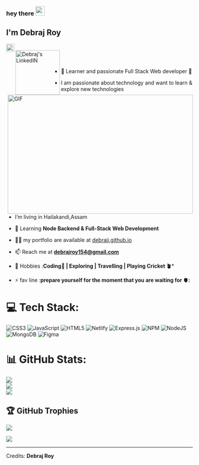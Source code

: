 ### hey there <img src="https://media.giphy.com/media/hvRJCLFzcasrR4ia7z/giphy.gif" width="25px">
## I'm Debraj Roy
<a href="https://www.linkedin.com/in/debrajj/">
  <img align="left" alt="Debraj's LinkedIN" width="22px" src="https://raw.githubusercontent.com/peterthehan/peterthehan/master/assets/linkedin.svg" />
</a>
<br>
<a href="https://debrajj.github.io/">
  <img align="left" alt="Debraj's LinkedIN" width="120px" src="https://encrypted-tbn0.gstatic.com/images?q=tbn:ANd9GcS-IjFQsSsuejWmnFaQ24eSmP_PfCrqBjXJSg&usqp=CAU" />
</a>
<br>
<br>

 <img align="right" alt="GIF" src="https://github.com/abhisheknaiidu/abhisheknaiidu/blob/master/code.gif?raw=true" width="500" height="320" />
 

 - 🔭 Learner and passionate Full Stack Web developer 🚀

 - I am passionate about technology and want to learn & explore new technologies

 - I’m living  in Hailakandi,Assam

- 🌱 Learning **Node Backend & Full-Stack Web Development**

- 👨‍💻  my portfolio are available at [debrajj.github.io](https://debrajj.github.io/)

- 📫 Reach me at  **debrajroy154@gmail.com**

- 🎯 Hobbies :**Coding📕 | Exploring | Travelling | Playing Cricket 🪴***

- ⚡ fav line :**prepare yourself for the moment that you are waiting for 🫀:**


# 💻 Tech Stack:
![CSS3](https://img.shields.io/badge/css3-%231572B6.svg?style=for-the-badge&logo=css3&logoColor=white) ![JavaScript](https://img.shields.io/badge/javascript-%23323330.svg?style=for-the-badge&logo=javascript&logoColor=%23F7DF1E) ![HTML5](https://img.shields.io/badge/html5-%23E34F26.svg?style=for-the-badge&logo=html5&logoColor=white) ![Netlify](https://img.shields.io/badge/netlify-%23000000.svg?style=for-the-badge&logo=netlify&logoColor=#00C7B7) ![Express.js](https://img.shields.io/badge/express.js-%23404d59.svg?style=for-the-badge&logo=express&logoColor=%2361DAFB) ![NPM](https://img.shields.io/badge/NPM-%23000000.svg?style=for-the-badge&logo=npm&logoColor=white) ![NodeJS](https://img.shields.io/badge/node.js-6DA55F?style=for-the-badge&logo=node.js&logoColor=white) ![MongoDB](https://img.shields.io/badge/MongoDB-%234ea94b.svg?style=for-the-badge&logo=mongodb&logoColor=white) 	![Figma](https://img.shields.io/badge/figma-%23F24E1E.svg?style=for-the-badge&logo=figma&logoColor=white)
# 📊 GitHub Stats:
![](https://github-readme-stats.vercel.app/api?username=debrajj&theme=dark&hide_border=false&include_all_commits=false&count_private=false)<br/>
![](https://github-readme-streak-stats.herokuapp.com/?user=debrajj&theme=dark&hide_border=false)<br/>
![](https://github-readme-stats.vercel.app/api/top-langs/?username=debrajj&theme=dark&hide_border=false&include_all_commits=false&count_private=false&layout=compact)

## 🏆 GitHub Trophies
![](https://github-profile-trophy.vercel.app/?username=debrajj&theme=radical&no-frame=false&no-bg=true&margin-w=4)


[![](https://visitcount.itsvg.in/api?id=debrajj&icon=0&color=0)](https://visitcount.itsvg.in)

---------
Credits: **Debraj Roy**
